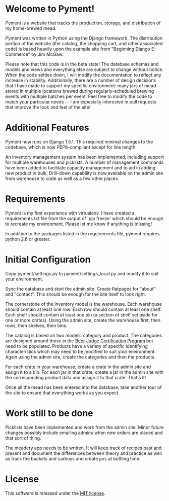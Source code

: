 # Welcome to Pyment!

Pyment is a website that tracks the production, storage, and distribution of my home-brewed mead.

Pyment was written in Python using the Django framework. The distribution portion of the website (the catalog, the shopping cart, and other associated code) is based heavily upon the example site from "Beginning Django E-Commerce" by Jim McGaw.

Please note that this code is in the beta state!  The database schemas and models and views and everything else are subject to change without notice.  When the code settles down, I will modify the documentation to reflect any increase in stability.  Additionally, there are a number of design decisions that I have made to support my specific environment: many jars of mead stored in multiple locations brewed during regularly-scheduled brewing events with multiple batches per event.  Feel free to modify the code to match your particular needs -- I am especially interested in pull requests that improve the look and feel of the site!

# Additional Features

Pyment now runs on Django 1.5.1.  This required minimal changes to the codebase, which is now PEP8-compliant except for line length.  

An inventory management system has been implemented, including support for multiple warehouses and picklists.  A number of management commands have been added to facilitate capacity management and to aid in adding new product in bulk.  Drill-down capability is now available on the admin site from warehouse to crate as well as a few other places.

# Requirements

Pyment is my first experience with virtualenv.  I have created a requirements.txt file from the output of 'pip freeze' which should be enough to recreate my environment.  Please let me know if anything is missing!

In addition to the packages listed in the requirements file, pyment requires python 2.6 or greater.

# Initial Configuration

Copy pyment/settings.py to pyment/settings_local.py and modify it to suit your environment.

Sync the database and start the admin site.  Create flatpages for "about" and "contact".  This should be enough for the site itself to look right.

The cornerstone of the inventory model is the warehouse.  Each warehouse should contain at least one row.  Each row should contain at least one shelf.  Each shelf should contain at least one bin (a section of shelf set aside for one or more crates).  Using the admin site, create the warehouse first, then rows, then shelves, then bins.

The catalog is based on two models: category and product.  The categories are designed around those in the [Beer Judge Certification Program](http://www.bjcp.org/) but need to be populated.  Products have a variety of specific identifying characteristics which may need to be modified to suit your environment.  Again using the admin site, create the categories and then the products.

For each crate in your warehouse, create a crate in the admin site and assign it to a bin.  For each jar in that crate, create a jar in the admin site with the corresponding product data and assign it to that crate.  That's it!

Once all the mead has been entered into the database, take another tour of the site to ensure that everything works as you expect.

# Work still to be done

Picklists have been implemented and work from the admin site.  Minor future changes possibly include emailing admins when new orders are placed and that sort of thing.

The meadery app needs to be written.  It will keep track of recipes past and present and document the differences between theory and practice as well as track the buckets and carboys and create jars at bottling time.

# License

This software is released under the [MIT license](http://opensource.org/licenses/mit-license.php).



